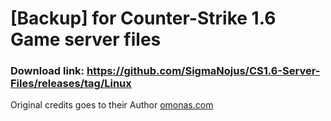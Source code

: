 # [Backup] for Counter-Strike 1.6 Game server files
### Download link: https://github.com/SigmaNojus/CS1.6-Server-Files/releases/tag/Linux
Original credits goes to their Author [omonas.com](http://home.omonas.lt/installer_files/)
